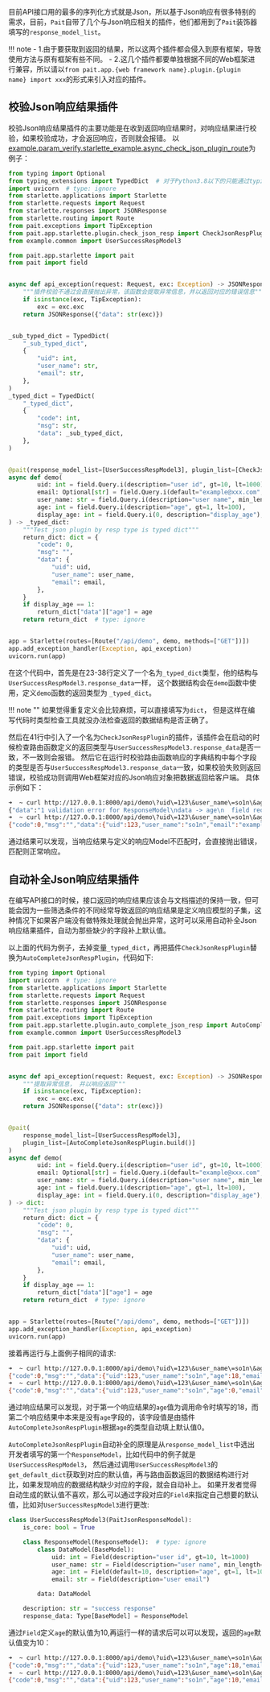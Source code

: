 目前API接口用的最多的序列化方式就是Json，所以基于Json响应有很多特别的需求，目前，`Pait`自带了几个与Json响应相关的插件，他们都用到了`Pait`装饰器填写的`response_model_list`。


!!! note
    - 1.由于要获取到返回的结果，所以这两个插件都会侵入到原有框架，导致使用方法与原有框架有些不同。
    - 2.这几个插件都要单独根据不同的Web框架进行兼容，所以请以`from pait.app.{web framework name}.plugin.{plugin name} import xxx`的形式来引入对应的插件。

## 校验Json响应结果插件
校验Json响应结果插件的主要功能是在收到返回响应结果时，对响应结果进行校验，如果校验成功，才会返回响应，否则就会报错。
以[example.param_verify.starlette_example.async_check_json_plugin_route](https://github.com/so1n/pait/blob/master/example/param_verify/starlette_example.py#L590)为例子：

```py linenums="1"
from typing import Optional
from typing_extensions import TypedDict  # 对于Python3.8以下的只能通过typing_extensions引入
import uvicorn  # type: ignore
from starlette.applications import Starlette
from starlette.requests import Request
from starlette.responses import JSONResponse
from starlette.routing import Route
from pait.exceptions import TipException
from pait.app.starlette.plugin.check_json_resp import CheckJsonRespPlugin
from example.common import UserSuccessRespModel3

from pait.app.starlette import pait
from pait import field


async def api_exception(request: Request, exc: Exception) -> JSONResponse:
    """插件校验不通过会直接抛出异常，该函数会提取异常信息，并以返回对应的错误信息"""
    if isinstance(exc, TipException):
        exc = exc.exc
    return JSONResponse({"data": str(exc)})


_sub_typed_dict = TypedDict(
    "_sub_typed_dict",
    {
        "uid": int,
        "user_name": str,
        "email": str,
    },
)
_typed_dict = TypedDict(
    "_typed_dict",
    {
        "code": int,
        "msg": str,
        "data": _sub_typed_dict,
    },
)


@pait(response_model_list=[UserSuccessRespModel3], plugin_list=[CheckJsonRespPlugin.build()])
async def demo(
        uid: int = field.Query.i(description="user id", gt=10, lt=1000),
        email: Optional[str] = field.Query.i(default="example@xxx.com", description="user email"),
        user_name: str = field.Query.i(description="user name", min_length=2, max_length=4),
        age: int = field.Query.i(description="age", gt=1, lt=100),
        display_age: int = field.Query.i(0, description="display_age"),
) -> _typed_dict:
    """Test json plugin by resp type is typed dict"""
    return_dict: dict = {
        "code": 0,
        "msg": "",
        "data": {
            "uid": uid,
            "user_name": user_name,
            "email": email,
        },
    }
    if display_age == 1:
        return_dict["data"]["age"] = age
    return return_dict  # type: ignore


app = Starlette(routes=[Route("/api/demo", demo, methods=["GET"])])
app.add_exception_handler(Exception, api_exception)
uvicorn.run(app)
```
在这个代码中，首先是在23-38行定义了一个名为`_typed_dict`类型，他的结构与`UserSuccessRespModel3.response_data`一样，
这个数据结构会在`demo`函数中使用，定义`demo`函数的返回类型为 `_typed_dict`。

!!! note ""
    如果觉得重复定义会比较麻烦，可以直接填写为`dict`， 但是这样在编写代码时类型检查工具就没办法检查返回的数据结构是否正确了。

然后在41行中引入了一个名为`CheckJsonRespPlugin`的插件，该插件会在启动的时候检查路由函数定义的返回类型与`UserSuccessRespModel3.response_data`是否一致，不一致则会报错。
然后它在运行时校验路由函数响应的字典结构中每个字段的类型是否与`UserSuccessRespModel3.response_data`一致，如果校验失败则返回错误，校验成功则调用Web框架对应的Json响应对象把数据返回给客户端。
具体示例如下：
```bash
➜  ~ curl http://127.0.0.1:8000/api/demo\?uid\=123\&user_name\=so1n\&age\=18
{"data":"1 validation error for ResponseModel\ndata -> age\n  field required (type=value_error.missing)"}%
➜  ~ curl http://127.0.0.1:8000/api/demo\?uid\=123\&user_name\=so1n\&age\=18\&display_age\=1
{"code":0,"msg":"","data":{"uid":123,"user_name":"so1n","email":"example@xxx.com","age":18}}%
```
通过结果可以发现，当响应结果与定义的响应Model不匹配时，会直接抛出错误，匹配则正常响应。

## 自动补全Json响应结果插件
在编写API接口的时候，接口返回的响应结果应该会与文档描述的保持一致，但可能会因为一些筛选条件的不同经常导致返回的响应结果是定义响应模型的子集，这种情况下如果客户端没有做特殊处理就会抛出异常，这时可以采用自动补全Json响应结果插件，自动为那些缺少的字段补上默认值。

以上面的代码为例子，去掉变量`_typed_dict`，再把插件`CheckJsonRespPlugin`替换为`AutoCompleteJsonRespPlugin`，代码如下:

```py hl_lines="22-25"
from typing import Optional
import uvicorn  # type: ignore
from starlette.applications import Starlette
from starlette.requests import Request
from starlette.responses import JSONResponse
from starlette.routing import Route
from pait.exceptions import TipException
from pait.app.starlette.plugin.auto_complete_json_resp import AutoCompleteJsonRespPlugin
from example.common import UserSuccessRespModel3

from pait.app.starlette import pait
from pait import field


async def api_exception(request: Request, exc: Exception) -> JSONResponse:
    """提取异常信息， 并以响应返回"""
    if isinstance(exc, TipException):
        exc = exc.exc
    return JSONResponse({"data": str(exc)})


@pait(
    response_model_list=[UserSuccessRespModel3],
    plugin_list=[AutoCompleteJsonRespPlugin.build()]
)
async def demo(
        uid: int = field.Query.i(description="user id", gt=10, lt=1000),
        email: Optional[str] = field.Query.i(default="example@xxx.com", description="user email"),
        user_name: str = field.Query.i(description="user name", min_length=2, max_length=4),
        age: int = field.Query.i(description="age", gt=1, lt=100),
        display_age: int = field.Query.i(0, description="display_age"),
) -> dict:
    """Test json plugin by resp type is typed dict"""
    return_dict: dict = {
        "code": 0,
        "msg": "",
        "data": {
            "uid": uid,
            "user_name": user_name,
            "email": email,
        },
    }
    if display_age == 1:
        return_dict["data"]["age"] = age
    return return_dict  # type: ignore


app = Starlette(routes=[Route("/api/demo", demo, methods=["GET"])])
app.add_exception_handler(Exception, api_exception)
uvicorn.run(app)
```
接着再运行与上面例子相同的请求:
```bash
➜  ~ curl http://127.0.0.1:8000/api/demo\?uid\=123\&user_name\=so1n\&age\=18\&display_age\=1
{"code":0,"msg":"","data":{"uid":123,"user_name":"so1n","age":18,"email":"example@xxx.com"}}%
➜  ~ curl http://127.0.0.1:8000/api/demo\?uid\=123\&user_name\=so1n\&age\=18
{"code":0,"msg":"","data":{"uid":123,"user_name":"so1n","age":0,"email":"example@xxx.com"}}%
```
通过响应结果可以发现，对于第一个响应结果的`age`值为调用命令时填写的18，而第二个响应结果中本来是没有`age`字段的，该字段值是由插件`AutoCompleteJsonRespPlugin`根据`age`的类型自动填上默认值0。

`AutoCompleteJsonRespPlugin`自动补全的原理是从`response_model_list`中选出开发者填写的第一个`ResponseModel`，比如代码中的例子就是`UserSuccessRespModel3`，
然后通过调用`UserSuccessRespModel3`的`get_default_dict`获取到对应的默认值，再与路由函数返回的数据结构进行对比，如果发现响应的数据结构缺少对应的字段，就会自动补上。
如果开发者觉得自动生成的默认值不喜欢，那么可以通过字段对应的`Field`来指定自己想要的默认值，比如对`UserSuccessRespModel3`进行更改:
```py hl_lines="8"
class UserSuccessRespModel3(PaitJsonResponseModel):
    is_core: bool = True

    class ResponseModel(ResponseModel):  # type: ignore
        class DataModel(BaseModel):
            uid: int = Field(description="user id", gt=10, lt=1000)
            user_name: str = Field(description="user name", min_length=2, max_length=4)
            age: int = Field(default=10, description="age", gt=1, lt=100)
            email: str = Field(description="user email")

        data: DataModel

    description: str = "success response"
    response_data: Type[BaseModel] = ResponseModel
```
通过`Field`定义`age`的默认值为10,再运行一样的请求后可以可以发现，返回的`age`默认值变为10：
```bash
➜  ~ curl http://127.0.0.1:8000/api/demo\?uid\=123\&user_name\=so1n\&age\=18\&display_age\=1
{"code":0,"msg":"","data":{"uid":123,"user_name":"so1n","age":18,"email":"example@xxx.com"}}%
➜  ~ curl http://127.0.0.1:8000/api/demo\?uid\=123\&user_name\=so1n\&age\=18
{"code":0,"msg":"","data":{"uid":123,"user_name":"so1n","age":10,"email":"example@xxx.com"}}%
```
